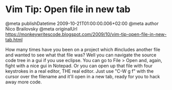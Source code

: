 # Vim Tip: Open file in new tab

@meta publishDatetime 2009-10-21T01:00:00.006+02:00
@meta author Nico Brailovsky
@meta originalUrl https://monkeywritescode.blogspot.com/2009/10/vim-tip-open-file-in-new-tab.html

How many times have you been on a project which #includes another file and wanted to see what that file was? Well you can navigate the source code tree in a gui if you use eclipse. You can go to File > Open and, again, fight with a nice gui in Notepad. Or you can open up that file with four keystrokes in a real editor, THE real editor. Just use "C-W g f" with the cursor over the filename and it'll open in a new tab, ready for you to hack away more code.

